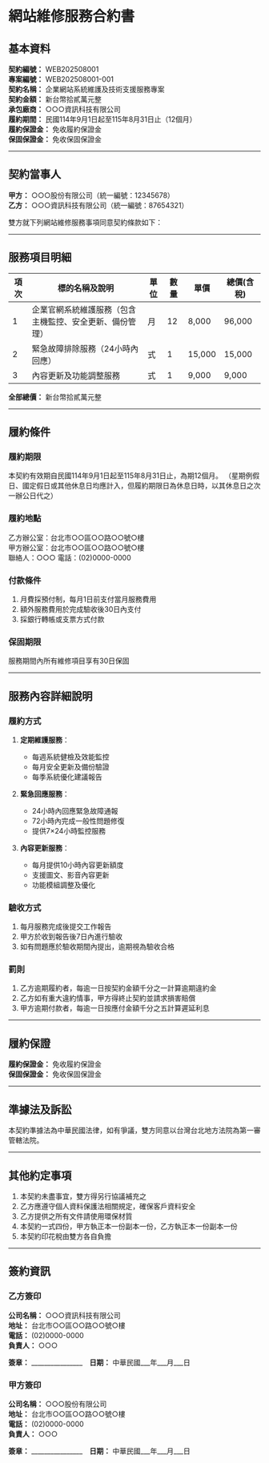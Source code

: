 # 網站維修服務合約書

## 基本資料
**契約編號：** WEB202508001  
**專案編號：** WEB202508001-001  
**契約名稱：** 企業網站系統維護及技術支援服務專案  
**契約金額：** 新台幣拾貳萬元整  
**承包廠商：** ○○○資訊科技有限公司  
**履約期間：** 民國114年9月1日起至115年8月31日止（12個月）  
**履約保證金：** 免收履約保證金  
**保固保證金：** 免收保固保證金  

---

## 契約當事人
**甲方：** ○○○股份有限公司（統一編號：12345678）  
**乙方：** ○○○資訊科技有限公司（統一編號：87654321）

雙方就下列網站維修服務事項同意契約條款如下：

---

## 服務項目明細

| 項次 | 標的名稱及說明 | 單位 | 數量 | 單價 | 總價(含稅) |
|------|----------------|------|------|------|------------|
| 1 | 企業官網系統維護服務（包含主機監控、安全更新、備份管理） | 月 | 12 | 8,000 | 96,000 |
| 2 | 緊急故障排除服務（24小時內回應） | 式 | 1 | 15,000 | 15,000 |
| 3 | 內容更新及功能調整服務 | 式 | 1 | 9,000 | 9,000 |

**全部總價：** 新台幣拾貳萬元整

---

## 履約條件

### 履約期限
本契約有效期自民國114年9月1日起至115年8月31日止，為期12個月。
（星期例假日、國定假日或其他休息日均應計入，但履約期限日為休息日時，以其休息日之次一辦公日代之）

### 履約地點
乙方辦公室：台北市○○區○○路○○號○樓  
甲方辦公室：台北市○○區○○路○○號○樓  
聯絡人：○○○ 電話：(02)0000-0000

### 付款條件
1. 月費採預付制，每月1日前支付當月服務費用
2. 額外服務費用於完成驗收後30日內支付
3. 採銀行轉帳或支票方式付款

### 保固期限
服務期間內所有維修項目享有30日保固

---

## 服務內容詳細說明

### 履約方式
1. **定期維護服務**：
   - 每週系統健檢及效能監控
   - 每月安全更新及備份驗證
   - 每季系統優化建議報告

2. **緊急回應服務**：
   - 24小時內回應緊急故障通報
   - 72小時內完成一般性問題修復
   - 提供7×24小時監控服務

3. **內容更新服務**：
   - 每月提供10小時內容更新額度
   - 支援圖文、影音內容更新
   - 功能模組調整及優化

### 驗收方式
1. 每月服務完成後提交工作報告
2. 甲方於收到報告後7日內進行驗收
3. 如有問題應於驗收期間內提出，逾期視為驗收合格

### 罰則
1. 乙方逾期履約者，每逾一日按契約金額千分之一計算逾期違約金
2. 乙方如有重大違約情事，甲方得終止契約並請求損害賠償
3. 甲方逾期付款者，每逾一日按應付金額千分之五計算遲延利息

---

## 履約保證
**履約保證金：** 免收履約保證金  
**保固保證金：** 免收保固保證金

---

## 準據法及訴訟
本契約準據法為中華民國法律，如有爭議，雙方同意以台灣台北地方法院為第一審管轄法院。

---

## 其他約定事項
1. 本契約未盡事宜，雙方得另行協議補充之
2. 乙方應遵守個人資料保護法相關規定，確保客戶資料安全
3. 乙方提供之所有文件請使用環保材質
4. 本契約一式四份，甲方執正本一份副本一份，乙方執正本一份副本一份
5. 本契約印花稅由雙方各自負擔

---

## 簽約資訊

### 乙方簽印
**公司名稱：** ○○○資訊科技有限公司  
**地址：** 台北市○○區○○路○○號○樓  
**電話：** (02)0000-0000  
**負責人：** ○○○  

**簽章：** ________________　**日期：** 中華民國___年___月___日

### 甲方簽印
**公司名稱：** ○○○股份有限公司  
**地址：** 台北市○○區○○路○○號○樓  
**電話：** (02)0000-0000  
**負責人：** ○○○  

**簽章：** ________________　**日期：** 中華民國___年___月___日